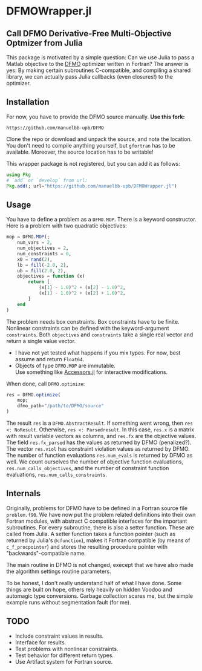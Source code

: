 # DFMOWrapper.jl
## Call DFMO Derivative-Free Multi-Objective Optmizer from Julia

This package is motivated by a simple question:
Can we use Julia to pass a Matlab objective to the [DFMO](https://github.com/DerivativeFreeLibrary/DFMO) optimizer 
written in Fortran?
The answer is yes: By making certain subroutines C-compatible, and compiling a shared library, we 
can actually pass Julia callbacks (even closures!) to the optimizer.

## Installation
For now, you have to provide the DFMO source manually.
**Use this fork:**
```
https://github.com/manuelbb-upb/DFMO
```
Clone the repo or download and unpack the source, and note the location.
You don't need to compile anything yourself, but `gfortran` has to be available.
Moreover, the source location has to be writable!

This wrapper package is not registered, but you can add it as follows:
```julia
using Pkg
# `add` or `develop` from url:
Pkg.add(; url="https://github.com/manuelbb-upb/DFMOWrapper.jl")
```

## Usage

You have to define a problem as a `DFMO.MOP`.
There is a keyword constructor.
Here is a problem with two quadratic objectives:
```julia
mop = DFMO.MOP(;
    num_vars = 2,
    num_objectives = 2,
    num_constraints = 0,
    x0 = rand(2),
    lb = fill(-2.0, 2),
    ub = fill(2.0, 2),
    objectives = function (x)
        return [
            (x[1] - 1.0)^2 + (x[2] - 1.0)^2,
            (x[1] - 1.0)^2 + (x[2] + 1.0)^2,
        ]
    end
)
```
The problem needs box constraints.
Box constraints have to be finite.
Nonlinear constraints can be defined with the keyword-argument `constraints`.
Both `objectives` and `constraints` take a single real vector and return a single
value vector.

* I have not yet tested what happens if you mix types. For now, best assume and return 
  `Float64`.
* Objects of type `DFMO.MOP` are immutable.  
  Use something like [Accessors.jl](https://github.com/JuliaObjects/Accessors.jl) for 
  interactive modifications.

When done, call `DFMO.optimize`:
```julia
res = DFMO.optimize(
    mop; 
    dfmo_path="/path/to/DFMO/source"
)
```
The result `res` is a `DFMO.AbstractResult`.
If something went wrong, then `res <: NoResult`.
Otherwise, `res <: Parsedresult`.
In this case, `res.x` is a matrix with result variable vectors as columns, and
`res.fx` are the objective values.
The field `res.fx_parsed` has the values as returned by DFMO (penalized?).
The vector `res.viol` has constraint violation values as returned by DFMO.
The number of function evaluations `res.num_evals` is returned by DFMO as well.
We count ourselves the number of objective function evaluations, `res.num_calls_objectives`,
and the number of constraint function evaluations, `res.num_calls_constraints`.

## Internals

Originally, problems for DFMO have to be defined in a Fortran source file `problem.f90`.
We have now put the problem related definitions into their own Fortran modules, with
abstract C compatible interfaces for the important subroutines.
For every subroutine, there is also a setter function.
These are called from Julia.
A setter function takes a function pointer (such as returned by Julia's `@cfunction`),
makes it Fortran compatible (by means of `c_f_procpointer`) and stores the resulting
procedure pointer with "backwards"-compatible name.

The main routine in DFMO is not changed, execept that we have also made the algorithm
settings routine parameters.

To be honest, I don't really understand half of what I have done.
Some things are built on hope, others rely heavily on hidden Voodoo and automagic 
type conversions.
Garbage collection scares me, but the simple example runs without segmentation fault (for me).

## TODO

* Include constraint values in results.
* Interface for results.
* Test problems with nonlinear constraints.
* Test behavior for different return types.
* Use Artifact system for Fortran source.